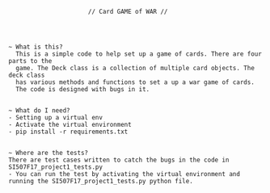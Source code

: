 
                          // Card GAME of WAR //




    ~ What is this?
      This is a simple code to help set up a game of cards. There are four parts to the
      game. The Deck class is a collection of multiple card objects. The deck class
      has various methods and functions to set a up a war game of cards.
      The code is designed with bugs in it.


    ~ What do I need?
    - Setting up a virtual env
    - Activate the virtual environment
    - pip install -r requirements.txt


    ~ Where are the tests?
    There are test cases written to catch the bugs in the code in SI507F17_project1_tests.py
    - You can run the test by activating the virtual environment and running the SI507F17_project1_tests.py python file.
